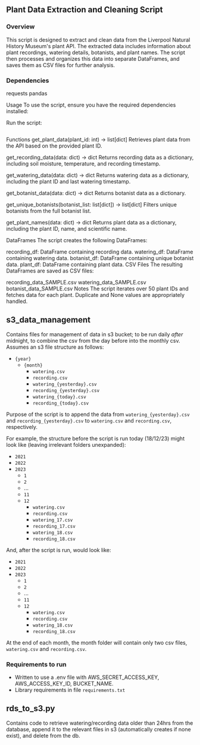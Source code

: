 ## Plant Data Extraction and Cleaning Script
### Overview
This script is designed to extract and clean data from the Liverpool Natural History Museum's plant API. The extracted data includes information about plant recordings, watering details, botanists, and plant names. The script then processes and organizes this data into separate DataFrames, and saves them as CSV files for further analysis.

### Dependencies
requests
pandas


Usage
To use the script, ensure you have the required dependencies installed:



Run the script:

```python3 extract.py
```

Functions
get_plant_data(plant_id: int) -> list[dict]
Retrieves plant data from the API based on the provided plant ID.

get_recording_data(data: dict) -> dict
Returns recording data as a dictionary, including soil moisture, temperature, and recording timestamp.

get_watering_data(data: dict) -> dict
Returns watering data as a dictionary, including the plant ID and last watering timestamp.

get_botanist_data(data: dict) -> dict
Returns botanist data as a dictionary.

get_unique_botanists(botanist_list: list[dict]) -> list[dict]
Filters unique botanists from the full botanist list.

get_plant_names(data: dict) -> dict
Returns plant data as a dictionary, including the plant ID, name, and scientific name.

DataFrames
The script creates the following DataFrames:

recording_df: DataFrame containing recording data.
watering_df: DataFrame containing watering data.
botanist_df: DataFrame containing unique botanist data.
plant_df: DataFrame containing plant data.
CSV Files
The resulting DataFrames are saved as CSV files:

recording_data_SAMPLE.csv
watering_data_SAMPLE.csv
botanist_data_SAMPLE.csv
Notes
The script iterates over 50 plant IDs and fetches data for each plant.
Duplicate and None values are appropriately handled.

## s3_data_management
Contains files for management of data in s3 bucket; to be run daily *after* midnight, to combine the csv from the day before into the monthly csv. Assumes an s3 file structure as follows:
- `{year}`
    - `{month}`
        - `watering.csv`
        - `recording.csv`
        - `watering_{yesterday}.csv`
        - `recording_{yesterday}.csv`
        - `watering_{today}.csv`
        - `recording_{today}.csv`

Purpose of the script is to append the data from `watering_{yesterday}.csv` and `recording_{yesterday}.csv` to `watering.csv` and `recording.csv`, respectively.

For example, the structure before the script is run today (18/12/23) might look like (leaving irrelevant folders unexpanded):
- `2021`
- `2022`
- `2023`
    - `1`
    - `2`
    - ...
    - `11`
    - `12`
        - `watering.csv`
        - `recording.csv`
        - `watering_17.csv`
        - `recording_17.csv`
        - `watering_18.csv`
        - `recording_18.csv`

And, after the script is run, would look like:
- `2021`
- `2022`
- `2023`
    - `1`
    - `2`
    - ...
    - `11`
    - `12`
        - `watering.csv`
        - `recording.csv`
        - `watering_18.csv`
        - `recording_18.csv`

At the end of each month, the month folder will contain only two csv files, `watering.csv` and `recording.csv`.

### Requirements to run
- Written to use a .env file with AWS_SECRET_ACCESS_KEY, AWS_ACCESS_KEY_ID, BUCKET_NAME.
- Library requirements in file `requirements.txt`



## rds_to_s3.py
Contains code to retrieve watering/recording data older than 24hrs from the database, append it to
the relevant files in s3 (automatically creates if none exist), and delete from the db.